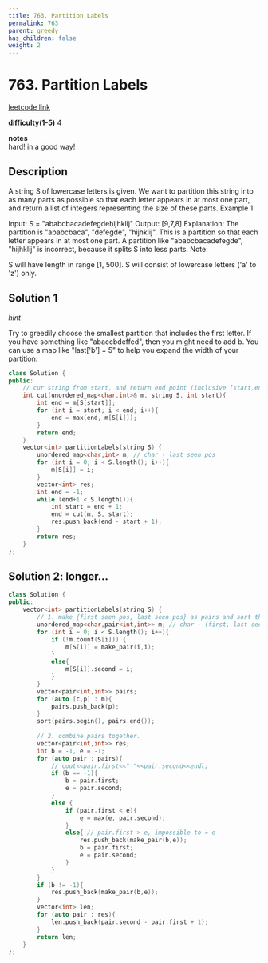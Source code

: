 ```yaml
---
title: 763. Partition Labels
permalink: 763
parent: greedy
has_children: false
weight: 2
---
```

# 763. Partition Labels
[leetcode link](https://leetcode.com/problems/partition-labels/submissions/)

**difficulty(1-5)** 
4

**notes**   
hard! in a good way!

## Description
A string S of lowercase letters is given. We want to partition this string into as many parts as possible so that each letter appears in at most one part, and return a list of integers representing the size of these parts.
Example 1:

Input: S = "ababcbacadefegdehijhklij"
Output: [9,7,8]
Explanation:
The partition is "ababcbaca", "defegde", "hijhklij".
This is a partition so that each letter appears in at most one part.
A partition like "ababcbacadefegde", "hijhklij" is incorrect, because it splits S into less parts.
Note:

S will have length in range [1, 500].
S will consist of lowercase letters ('a' to 'z') only.

## Solution 1
*hint*

Try to greedily choose the smallest partition that includes the first letter. If you have something like "abaccbdeffed", then you might need to add b. You can use a map like "last['b'] = 5" to help you expand the width of your partition.

```c++
class Solution {
public:
    // cur string from start, and return end point (inclusive [start,end])
    int cut(unordered_map<char,int>& m, string S, int start){
        int end = m[S[start]];
        for (int i = start; i < end; i++){
            end = max(end, m[S[i]]);
        }
        return end;
    }
    vector<int> partitionLabels(string S) {
        unordered_map<char,int> m; // char - last seen pos
        for (int i = 0; i < S.length(); i++){
            m[S[i]] = i;
        }
        vector<int> res;
        int end = -1;
        while (end+1 < S.length()){
            int start = end + 1;
            end = cut(m, S, start);
            res.push_back(end - start + 1);
        }
        return res;
    }
};
```

## Solution 2: longer...
```c++
class Solution {
public:
    vector<int> partitionLabels(string S) {
        // 1. make {first seen pos, last seen pos} as pairs and sort them
        unordered_map<char,pair<int,int>> m; // char - (first, last seen pos)
        for (int i = 0; i < S.length(); i++){
            if (!m.count(S[i])) {
                m[S[i]] = make_pair(i,i);
            }
            else{
                m[S[i]].second = i;
            }
        }
        vector<pair<int,int>> pairs;
        for (auto [c,p] : m){
            pairs.push_back(p);
        }
        sort(pairs.begin(), pairs.end());
        
        // 2. combine pairs together.
        vector<pair<int,int>> res;
        int b = -1, e = -1;
        for (auto pair : pairs){
            // cout<<pair.first<<" "<<pair.second<<endl;
            if (b == -1){
                b = pair.first;
                e = pair.second;
            }
            else {
                if (pair.first < e){
                    e = max(e, pair.second);
                }
                else{ // pair.first > e, impossible to = e
                    res.push_back(make_pair(b,e));
                    b = pair.first; 
                    e = pair.second;
                }
            }
        }
        if (b != -1){
            res.push_back(make_pair(b,e));
        }
        vector<int> len;
        for (auto pair : res){
            len.push_back(pair.second - pair.first + 1);
        }
        return len;
    }
};
```
<!-- 
Default label
{: .label }

Blue label
{: .label .label-blue }

Stable
{: .label .label-green }

New release
{: .label .label-purple }

Coming soon
{: .label .label-yellow }

Deprecated
{: .label .label-red } -->
